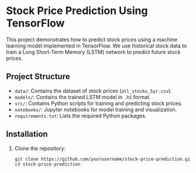 # Stock Price Prediction Using TensorFlow

This project demonstrates how to predict stock prices using a machine learning model implemented in TensorFlow. We use historical stock data to train a Long Short-Term Memory (LSTM) network to predict future stock prices.

## Project Structure

- `data/`: Contains the dataset of stock prices (`all_stocks_5yr.csv`).
- `models/`: Contains the trained LSTM model in `.h5` format.
- `src/`: Contains Python scripts for training and predicting stock prices.
- `notebooks/`: Jupyter notebooks for model training and visualization.
- `requirements.txt`: Lists the required Python packages.

## Installation

1. Clone the repository:
   ```bash
   git clone https://github.com/yourusername/stock-price-prediction.git
   cd stock-price-prediction

